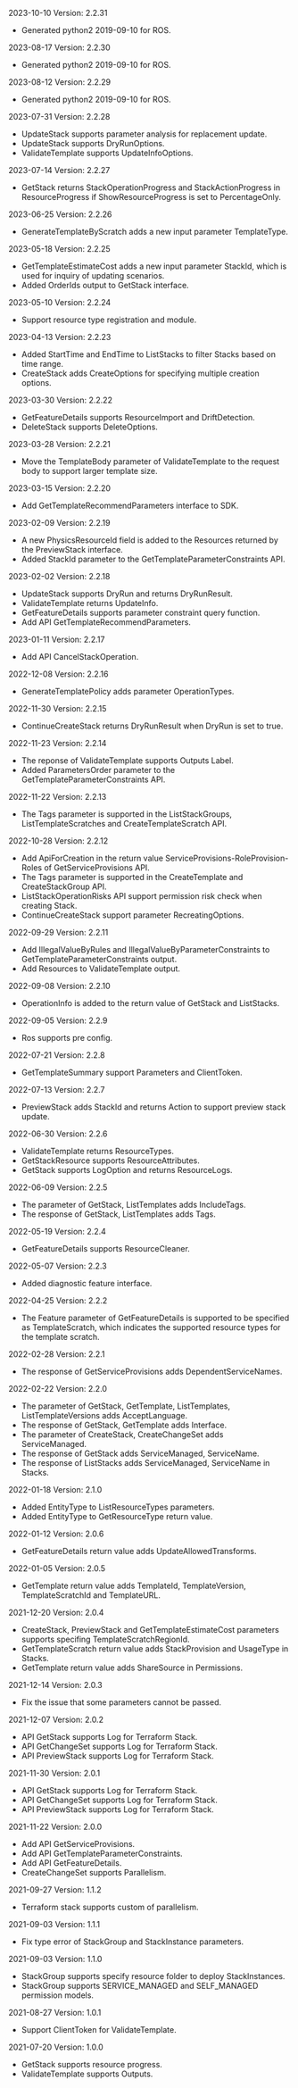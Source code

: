 2023-10-10 Version: 2.2.31
- Generated python2 2019-09-10 for ROS.

2023-08-17 Version: 2.2.30
- Generated python2 2019-09-10 for ROS.

2023-08-12 Version: 2.2.29
- Generated python2 2019-09-10 for ROS.

2023-07-31 Version: 2.2.28
- UpdateStack supports parameter analysis for replacement update.
- UpdateStack supports DryRunOptions.
- ValidateTemplate supports UpdateInfoOptions.

2023-07-14 Version: 2.2.27
- GetStack returns StackOperationProgress and StackActionProgress in ResourceProgress if ShowResourceProgress is set to PercentageOnly.

2023-06-25 Version: 2.2.26
- GenerateTemplateByScratch adds a new input parameter TemplateType.

2023-05-18 Version: 2.2.25
- GetTemplateEstimateCost adds a new input parameter StackId, which is used for inquiry of updating scenarios.
- Added OrderIds output to GetStack interface.

2023-05-10 Version: 2.2.24
- Support resource type registration and module.

2023-04-13 Version: 2.2.23
- Added StartTime and EndTime to ListStacks to filter Stacks based on time range.
- CreateStack adds CreateOptions for specifying multiple creation options.

2023-03-30 Version: 2.2.22
- GetFeatureDetails supports ResourceImport and DriftDetection.
- DeleteStack supports DeleteOptions.

2023-03-28 Version: 2.2.21
- Move the TemplateBody parameter of ValidateTemplate to the request body to support larger template size.

2023-03-15 Version: 2.2.20
- Add GetTemplateRecommendParameters  interface to SDK.

2023-02-09 Version: 2.2.19
- A new PhysicsResourceId field is added to the Resources returned by the PreviewStack interface.
- Added StackId parameter to the GetTemplateParameterConstraints API.

2023-02-02 Version: 2.2.18
- UpdateStack supports DryRun and returns DryRunResult.
- ValidateTemplate returns UpdateInfo.
- GetFeatureDetails supports parameter constraint query function.
- Add API GetTemplateRecommendParameters.

2023-01-11 Version: 2.2.17
- Add API CancelStackOperation.

2022-12-08 Version: 2.2.16
- GenerateTemplatePolicy adds parameter OperationTypes.

2022-11-30 Version: 2.2.15
- ContinueCreateStack returns DryRunResult when DryRun is set to true.

2022-11-23 Version: 2.2.14
- The reponse of ValidateTemplate supports Outputs Label.
- Added ParametersOrder parameter to the GetTemplateParameterConstraints API.

2022-11-22 Version: 2.2.13
- The Tags parameter is supported in the ListStackGroups, ListTemplateScratches and CreateTemplateScratch API.

2022-10-28 Version: 2.2.12
- Add ApiForCreation in the return value ServiceProvisions-RoleProvision-Roles of GetServiceProvisions API.
- The Tags parameter is supported in the CreateTemplate and CreateStackGroup API.
- ListStackOperationRisks API support permission risk check when creating Stack.
- ContinueCreateStack support parameter RecreatingOptions.

2022-09-29 Version: 2.2.11
- Add IllegalValueByRules and IllegalValueByParameterConstraints to GetTemplateParameterConstraints output.
- Add Resources to ValidateTemplate output.

2022-09-08 Version: 2.2.10
- OperationInfo is added to the return value of GetStack and ListStacks.

2022-09-05 Version: 2.2.9
- Ros supports pre config.

2022-07-21 Version: 2.2.8
- GetTemplateSummary support Parameters and ClientToken.

2022-07-13 Version: 2.2.7
- PreviewStack adds StackId and returns Action to support preview stack update.

2022-06-30 Version: 2.2.6
- ValidateTemplate returns ResourceTypes.
- GetStackResource supports ResourceAttributes.
- GetStack supports LogOption and returns ResourceLogs.

2022-06-09 Version: 2.2.5
- The parameter of GetStack, ListTemplates adds IncludeTags.
- The response of GetStack, ListTemplates adds Tags.

2022-05-19 Version: 2.2.4
- GetFeatureDetails supports ResourceCleaner.

2022-05-07 Version: 2.2.3
- Added diagnostic feature interface.

2022-04-25 Version: 2.2.2
- The Feature parameter of GetFeatureDetails is supported to be specified as TemplateScratch, which indicates the supported resource types for the template scratch.

2022-02-28 Version: 2.2.1
- The response of GetServiceProvisions adds DependentServiceNames.

2022-02-22 Version: 2.2.0
- The parameter of GetStack, GetTemplate, ListTemplates, ListTemplateVersions adds AcceptLanguage.
- The response of GetStack, GetTemplate adds Interface.
- The parameter of CreateStack, CreateChangeSet adds ServiceManaged.
- The response of GetStack adds ServiceManaged, ServiceName.
- The response of ListStacks adds ServiceManaged, ServiceName in Stacks.

2022-01-18 Version: 2.1.0
- Added EntityType to ListResourceTypes parameters.
- Added EntityType to GetResourceType return value.

2022-01-12 Version: 2.0.6
- GetFeatureDetails return value adds UpdateAllowedTransforms.

2022-01-05 Version: 2.0.5
- GetTemplate return value adds TemplateId, TemplateVersion, TemplateScratchId and TemplateURL.

2021-12-20 Version: 2.0.4
- CreateStack, PreviewStack and GetTemplateEstimateCost parameters supports specifing TemplateScratchRegionId.
- GetTemplateScratch return value adds StackProvision and UsageType in Stacks.
- GetTemplate return value adds ShareSource in Permissions.

2021-12-14 Version: 2.0.3
- Fix the issue that some parameters cannot be passed.

2021-12-07 Version: 2.0.2
- API GetStack supports Log for Terraform Stack.
- API GetChangeSet supports Log for Terraform Stack.
- API PreviewStack supports Log for Terraform Stack.

2021-11-30 Version: 2.0.1
- API GetStack supports Log for Terraform Stack.
- API GetChangeSet supports Log for Terraform Stack.
- API PreviewStack supports Log for Terraform Stack.

2021-11-22 Version: 2.0.0
- Add API GetServiceProvisions.
- Add API GetTemplateParameterConstraints.
- Add API GetFeatureDetails.
- CreateChangeSet supports Parallelism.

2021-09-27 Version: 1.1.2
- Terraform stack supports custom of parallelism.

2021-09-03 Version: 1.1.1
- Fix type error of StackGroup and StackInstance parameters.

2021-09-03 Version: 1.1.0
- StackGroup supports specify resource folder to deploy StackInstances.
- StackGroup supports SERVICE_MANAGED and SELF_MANAGED permission models.

2021-08-27 Version: 1.0.1
- Support ClientToken for ValidateTemplate.

2021-07-20 Version: 1.0.0
- GetStack supports resource progress.
- ValidateTemplate supports Outputs.

